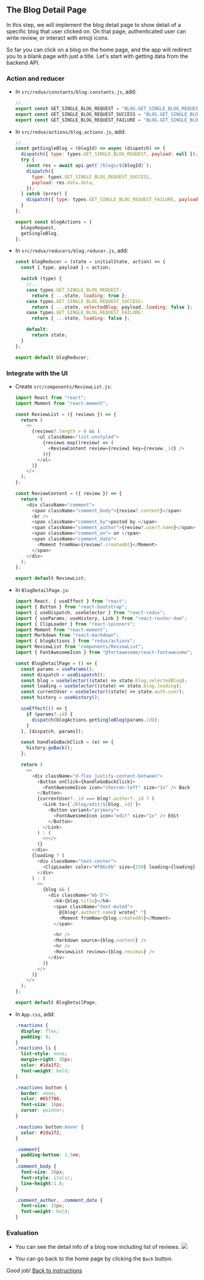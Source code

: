 ## The Blog Detail Page

In this step, we will implement the blog detail page to show detail of a specific blog that user clicked on. On that page, authenticated user can write review, or interact with emoji icons.

So far you can click on a blog on the home page, and the app will redirect you to a blank page with just a title. Let's start with getting data from the backend API.

### Action and reducer

- In `src/redux/constants/blog.constants.js`, add:
  ```javascript
  //...
  export const GET_SINGLE_BLOG_REQUEST = "BLOG.GET_SINGLE_BLOG_REQUEST";
  export const GET_SINGLE_BLOG_REQUEST_SUCCESS = "BLOG.GET_SINGLE_BLOG_REQUEST_SUCCESS";
  export const GET_SINGLE_BLOG_REQUEST_FAILURE = "BLOG.GET_SINGLE_BLOG_REQUEST_FAILURE";
  ```
- In `src/redux/actions/blog.actions.js`, add:
  ```javascript
  //...
  const getSingleBlog = (blogId) => async (dispatch) => {
    dispatch({ type: types.GET_SINGLE_BLOG_REQUEST, payload: null });
    try {
      const res = await api.get(`/blogs/${blogId}`);
      dispatch({
        type: types.GET_SINGLE_BLOG_REQUEST_SUCCESS,
        payload: res.data.data,
      });
    } catch (error) {
      dispatch({ type: types.GET_SINGLE_BLOG_REQUEST_FAILURE, payload: error });
    }
  };

  export const blogActions = {
    blogsRequest,
    getSingleBlog,
  };
  ```
- In `src/redux/reducers/blog.reducer.js`, add:
  ```javascript
  const blogReducer = (state = initialState, action) => {
    const { type, payload } = action;

    switch (type) {
      //...
      case types.GET_SINGLE_BLOG_REQUEST:
        return { ...state, loading: true };
      case types.GET_SINGLE_BLOG_REQUEST_SUCCESS:
        return { ...state, selectedBlog: payload, loading: false };
      case types.GET_SINGLE_BLOG_REQUEST_FAILURE:
        return { ...state, loading: false };

      default:
        return state;
    }
  };

  export default blogReducer;
  ```

### Integrate with the UI 

- Create `src/components/ReviewList.js`:
  ```javascript
  import React from "react";
  import Moment from "react-moment";

  const ReviewList = ({ reviews }) => {
    return (
      <>
        {reviews?.length > 0 && (
          <ul className="list-unstyled">
            {reviews.map((review) => (
              <ReviewContent review={review} key={review._id} />
            ))}
          </ul>
        )}
      </>
    );
  };

  const ReviewContent = ({ review }) => {
    return (
      <div className="comment">
        <span className="comment_body">{review?.content}</span>
        <br />
        <span className="comment_by">posted by </span>
        <span className="comment_author">{review?.user?.name}</span>
        <span className="comment_on"> on </span>
        <span className="comment_date">
          <Moment fromNow>{review?.createdAt}</Moment>
        </span>
      </div>
    );
  };

  export default ReviewList;
  ```

- In `BlogDetailPage.js`:
  ```javascript
  import React, { useEffect } from "react";
  import { Button } from "react-bootstrap";
  import { useDispatch, useSelector } from "react-redux";
  import { useParams, useHistory, Link } from "react-router-dom";
  import { ClipLoader } from "react-spinners";
  import Moment from "react-moment";
  import Markdown from "react-markdown";
  import { blogActions } from "redux/actions";
  import ReviewList from "components/ReviewList";
  import { FontAwesomeIcon } from "@fortawesome/react-fontawesome";

  const BlogDetailPage = () => {
    const params = useParams();
    const dispatch = useDispatch();
    const blog = useSelector((state) => state.blog.selectedBlog);
    const loading = useSelector((state) => state.blog.loading);
    const currentUser = useSelector((state) => state.auth.user);
    const history = useHistory();

    useEffect(() => {
      if (params?.id) {
        dispatch(blogActions.getSingleBlog(params.id));
      }
    }, [dispatch, params]);

    const handleGoBackClick = (e) => {
      history.goBack();
    };

    return (
      <>
        <div className="d-flex justify-content-between">
          <Button onClick={handleGoBackClick}>
            <FontAwesomeIcon icon="chevron-left" size="1x" /> Back
          </Button>
          {currentUser?._id === blog?.author?._id ? (
            <Link to={`/blog/edit/${blog._id}`}>
              <Button variant="primary">
                <FontAwesomeIcon icon="edit" size="1x" /> Edit
              </Button>
            </Link>
          ) : (
            <></>
          )}
        </div>
        {loading ? (
          <div className="text-center">
            <ClipLoader color="#f86c6b" size={150} loading={loading} />
          </div>
        ) : (
          <>
            {blog && (
              <div className="mb-5">
                <h4>{blog.title}</h4>
                <span className="text-muted">
                  @{blog?.author?.name} wrote{" "}
                  <Moment fromNow>{blog.createdAt}</Moment>
                </span>

                <hr />
                <Markdown source={blog.content} />
                <hr />
                <ReviewList reviews={blog.reviews} />
              </div>
            )}
          </>
        )}
      </>
    );
  };

  export default BlogDetailPage;
  ```

- In `App.css`, add:
  ```css
  .reactions {
    display: flex;
    padding: 0;
  }
  .reactions li {
    list-style: none;
    margin-right: 30px;
    color: #1da1f2;
    font-weight: bold;
  }

  .reactions button {
    border: none;
    color: #657786;
    font-size: 16px;
    cursor: pointer;
  }

  .reactions button:hover {
    color: #1da1f2;
  }

  .comment{
    padding-bottom: 1.5em;
  }
  .comment_body {
    font-size: 20px;
    font-style: italic;
    line-height:1.8;
  }

  .comment_author, .comment_date {
    font-size: 15px;
    font-weight: bold;
  }
  ```

### Evaluation

- You can see the detail info of a blog now including list of reviews.
  ![](../images/X00_blog_detail.png)

- You can go back to the home page by clicking the `Back` button.

Good job! [Back to instructions](/README.md)
